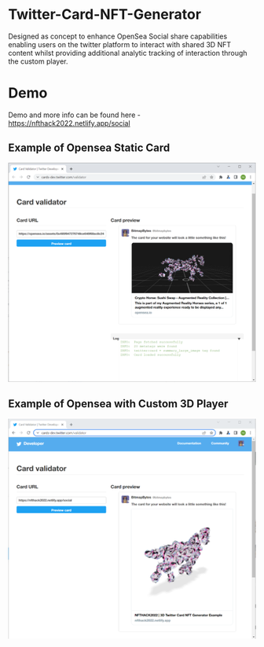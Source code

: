 # Twitter-Card-NFT-Generator
Designed as concept to enhance OpenSea Social share capabilities enabling users on the twitter platform to interact with shared 3D NFT content whilst providing additional analytic tracking of interaction through the custom player.

# Demo
Demo and more info can be found here - 
https://nfthack2022.netlify.app/social

## Example of Opensea Static Card
<img src="./images/socialCard_opensea.PNG" alt="OpenSea Static 3D Image of NFT" />


## Example of Opensea with Custom 3D Player
<img src="./images/socialCard.PNG" alt="OpenSea Interactive 3D NFT" />
